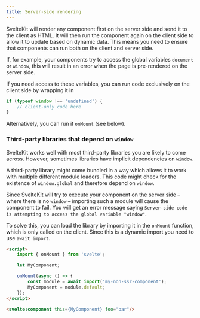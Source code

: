 ```yaml
---
title: Server-side rendering
---
```


SvelteKit will render any component first on the server side and send it to the client as HTML. It will then run the component again on the client side to allow it to update based on dynamic data. This means you need to ensure that components can run both on the client and server side.

If, for example, your components try to access the global variables `document` or `window`, this will result in an error when the page is pre-rendered on the server side.

If you need access to these variables, you can run code exclusively on the client side by wrapping it in

```js
if (typeof window !== 'undefined') {
	// client-only code here
}
```

Alternatively, you can run it `onMount` (see below).

### Third-party libraries that depend on `window`

SvelteKit works well with most third-party libraries you are likely to come across. However, sometimes libraries have implicit dependencies on `window`.

A third-party library might come bundled in a way which allows it to work with multiple different module loaders. This code might check for the existence of `window.global` and therefore depend on `window`.

Since SvelteKit will try to execute your component on the server side – where there is no `window` – importing such a module will cause the component to fail. You will get an error message saying `Server-side code is attempting to access the global variable "window"`.

To solve this, you can load the library by importing it in the `onMount` function, which is only called on the client. Since this is a dynamic import you need to use `await import`.

```html
<script>
	import { onMount } from 'svelte';

	let MyComponent;

	onMount(async () => {
		const module = await import('my-non-ssr-component');
		MyComponent = module.default;
	});
</script>

<svelte:component this={MyComponent} foo="bar"/>
```
